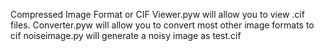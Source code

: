 Compressed Image Format or CIF
Viewer.pyw will allow you to view .cif files.
Converter.pyw will allow you to convert most other image formats to cif
noiseimage.py will generate a noisy image as test.cif
